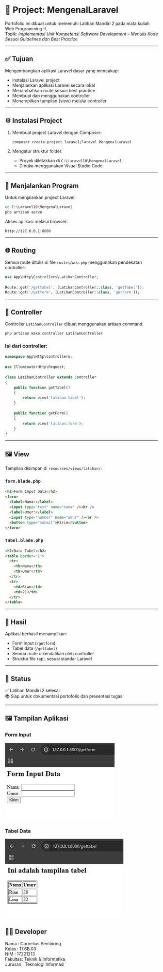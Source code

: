 # 📘 Project: MengenalLaravel

Portofolio ini dibuat untuk memenuhi Latihan Mandiri 2 pada mata kuliah Web Programming II.  
Topik: _Implementasi Unit Kompetensi Software Development – Menulis Kode Sesuai Guidelines dan Best Practice_

---

## ✅ Tujuan

Mengembangkan aplikasi Laravel dasar yang mencakup:

- Instalasi Laravel project
- Menjalankan aplikasi Laravel secara lokal
- Menambahkan route sesuai best practice
- Membuat dan menggunakan controller
- Menampilkan tampilan (view) melalui controller

---

## ⚙️ Instalasi Project

1. Membuat project Laravel dengan Composer:

   ```bash
   composer create-project laravel/laravel MengenalLaravel
   ```

2. Mengatur struktur folder:
   - Proyek diletakkan di `C:\Laravel10\MengenalLaravel`
   - Dibuka menggunakan Visual Studio Code

---

## 🚀 Menjalankan Program

Untuk menjalankan project Laravel:

```bash
cd C:\Laravel10\MengenalLaravel
php artisan serve
```

Akses aplikasi melalui browser:

```
http://127.0.0.1:8000
```

---

## 🌐 Routing

Semua route ditulis di file `routes/web.php` menggunakan pendekatan controller:

```php
use App\Http\Controllers\LatihanController;

Route::get('/gettabel', [LatihanController::class, 'getTabel']);
Route::get('/getform', [LatihanController::class, 'getForm']);
```

---

## 🧠 Controller

Controller `LatihanController` dibuat menggunakan artisan command:

```bash
php artisan make:controller LatihanController
```

### Isi dari controller:

```php
namespace App\Http\Controllers;

use Illuminate\Http\Request;

class LatihanController extends Controller
{
    public function getTabel()
    {
        return view('latihan.tabel');
    }

    public function getForm()
    {
        return view('latihan.form');
    }
}
```

---

## 🖼️ View

Tampilan disimpan di `resources/views/latihan/`:

### `form.blade.php`

```html
<h2>Form Input Data</h2>
<form>
  <label>Nama:</label>
  <input type="text" name="nama" /><br />
  <label>Umur:</label>
  <input type="number" name="umur" /><br />
  <button type="submit">Kirim</button>
</form>
```

### `tabel.blade.php`

```html
<h2>Data Tabel</h2>
<table border="1">
  <tr>
    <th>Nama</th>
    <th>Umur</th>
  </tr>
  <tr>
    <td>Rian</td>
    <td>21</td>
  </tr>
</table>
```

---

## 🎯 Hasil

Aplikasi berhasil menampilkan:

- Form input (`/getform`)
- Tabel data (`/gettabel`)
- Semua route dikendalikan oleh controller
- Struktur file rapi, sesuai standar Laravel

---

## 🏁 Status

✅ Latihan Mandiri 2 selesai  
📚 Siap untuk dokumentasi portofolio dan presentasi tugas

---

## 🖼️ Tampilan Aplikasi

### Form Input

![Form Input](public/images/ss-getform.png)

### Tabel Data

![Tabel Data](public/images/ss-gettabel.png)

## 👨‍💻 Developer

Nama : Cornelius Sembiring  
Kelas : 17.6B.03  
NIM : 17221213  
Fakultas: Teknik & Informatika  
Jurusan : Teknologi Informasi
